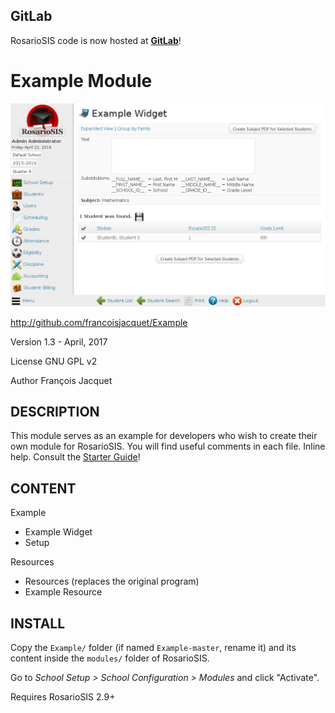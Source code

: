 GitLab
------

RosarioSIS code is now hosted at [**GitLab**](https://gitlab.com/francoisjacquet/Example)!

Example Module
==============

![screenshot](https://raw.githubusercontent.com/francoisjacquet/Example/master/screenshot.png)

http://github.com/francoisjacquet/Example

Version 1.3 - April, 2017

License GNU GPL v2

Author François Jacquet

DESCRIPTION
-----------
This module serves as an example for developers who wish to create their own module for RosarioSIS.
You will find useful comments in each file.
Inline help.
Consult the [Starter Guide](https://github.com/francoisjacquet/Example/wiki/Starter-Guide/)!

CONTENT
-------
Example
- Example Widget
- Setup

Resources
- Resources (replaces the original program)
- Example Resource

INSTALL
-------
Copy the `Example/` folder (if named `Example-master`, rename it) and its content inside the `modules/` folder of RosarioSIS.

Go to _School Setup > School Configuration > Modules_ and click "Activate".

Requires RosarioSIS 2.9+
